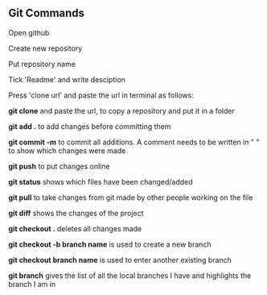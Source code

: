 ## Git Commands



Open github



Create new repository



Put repository name



Tick 'Readme' and write desciption



Press 'clone url' and paste the url in terminal as follows:



**git clone** and paste the url, to copy a repository and put it in a folder



**git add .** to add changes before committing them



**git commit -m** to commit all additions. A comment needs to be written in " " to show which changes were made



**git push** to put changes online



**git status** shows which files have been changed/added



**git pull** to take changes from git made by other people working on the file



**git diff** shows the changes of the project



**git checkout .** deletes all changes made



**git checkout -b branch name** is used to create a new branch



**git checkout branch name** is used to enter another existing branch



**git branch** gives the list of all the local branches I have and highlights the branch I am in

